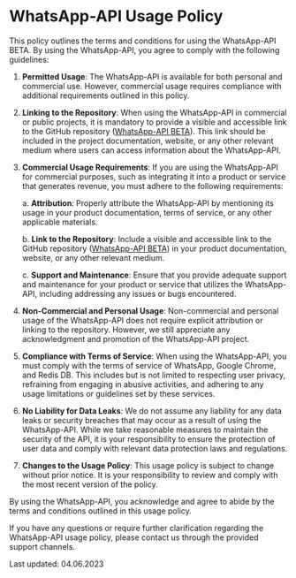 # WhatsApp-API Usage Policy

This policy outlines the terms and conditions for using the WhatsApp-API BETA. By using the WhatsApp-API, you agree to comply with the following guidelines:

1. **Permitted Usage**: The WhatsApp-API is available for both personal and commercial use. However, commercial usage requires compliance with additional requirements outlined in this policy.

2. **Linking to the Repository**: When using the WhatsApp-API in commercial or public projects, it is mandatory to provide a visible and accessible link to the GitHub repository ([WhatsApp-API BETA](https://github.com/Neotastisch/WhatsApp-API)). This link should be included in the project documentation, website, or any other relevant medium where users can access information about the WhatsApp-API.

3. **Commercial Usage Requirements**: If you are using the WhatsApp-API for commercial purposes, such as integrating it into a product or service that generates revenue, you must adhere to the following requirements:
   
   a. **Attribution**: Properly attribute the WhatsApp-API by mentioning its usage in your product documentation, terms of service, or any other applicable materials.
   
   b. **Link to the Repository**: Include a visible and accessible link to the GitHub repository ([WhatsApp-API BETA](https://github.com/Neotastisch/WhatsApp-API)) in your product documentation, website, or any other relevant medium.
   
   c. **Support and Maintenance**: Ensure that you provide adequate support and maintenance for your product or service that utilizes the WhatsApp-API, including addressing any issues or bugs encountered.

4. **Non-Commercial and Personal Usage**: Non-commercial and personal usage of the WhatsApp-API does not require explicit attribution or linking to the repository. However, we still appreciate any acknowledgment and promotion of the WhatsApp-API project.

5. **Compliance with Terms of Service**: When using the WhatsApp-API, you must comply with the terms of service of WhatsApp, Google Chrome, and Redis DB. This includes but is not limited to respecting user privacy, refraining from engaging in abusive activities, and adhering to any usage limitations or guidelines set by these services.

6. **No Liability for Data Leaks**: We do not assume any liability for any data leaks or security breaches that may occur as a result of using the WhatsApp-API. While we take reasonable measures to maintain the security of the API, it is your responsibility to ensure the protection of user data and comply with relevant data protection laws and regulations.

7. **Changes to the Usage Policy**: This usage policy is subject to change without prior notice. It is your responsibility to review and comply with the most recent version of the policy.

By using the WhatsApp-API, you acknowledge and agree to abide by the terms and conditions outlined in this usage policy.

If you have any questions or require further clarification regarding the WhatsApp-API usage policy, please contact us through the provided support channels.

Last updated: 04.06.2023

